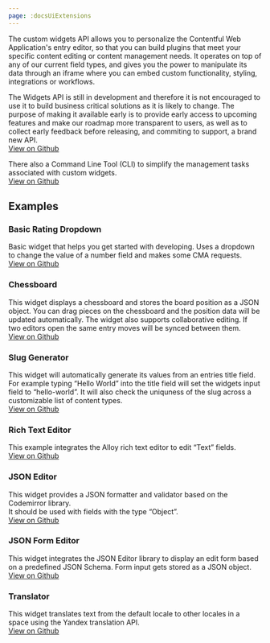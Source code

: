```yaml
---
page: :docsUiExtensions
---
```


The custom widgets API allows you to personalize the Contentful Web Application's entry editor, so that you can build plugins that meet your specific content editing or content management needs. It operates on top of any of our current field types, and gives you the power to manipulate its data through an iframe where you can embed custom functionality, styling, integrations or workflows.

The Widgets API is still in development and therefore it is not encouraged to use it to build business critical solutions as it is likely to change. The purpose of making it available early is to provide early access to upcoming features and make our roadmap more transparent to users, as well as to collect early feedback before releasing, and commiting to support, a brand new API.<br>
[View on Github](https://github.com/contentful/widget-sdk)

There also a Command Line Tool (CLI) to simplify the management tasks associated with custom widgets.<br>
[View on Github](https://github.com/contentful/contentful-widget-cli)

## Examples

### Basic Rating Dropdown
Basic widget that helps you get started with developing. Uses a dropdown to change the value of a number field and makes some CMA requests.<br>
[View on Github](https://github.com/contentful/widget-sdk/blob/master/examples/rating-dropdown)

### Chessboard
This widget displays a chessboard and stores the board position as a JSON object. You can drag pieces on the chessboard and the position data will be updated automatically. The widget also supports collaborative editing. If two editors open the same entry moves will be synced between them.<br>
[View on Github](https://github.com/contentful/widget-sdk/blob/master/examples/chessboard)

### Slug Generator
This widget will automatically generate its values from an entries title field. For example typing “Hello World” into the title field will set the widgets input field to “hello-world”. It will also check the uniquness of the slug across a customizable list of content types.<br>
[View on Github](https://github.com/contentful/widget-sdk/blob/master/examples/slug)

### Rich Text Editor
This example integrates the Alloy rich text editor to edit “Text” fields.<br>
[View on Github](https://github.com/contentful/widget-sdk/blob/master/examples/alloy-editor)

### JSON Editor
This widget provides a JSON formatter and validator based on the Codemirror library.<br>
It should be used with fields with the type “Object”.<br>
[View on Github](https://github.com/contentful/widget-sdk/blob/master/examples/json-editor)

### JSON Form Editor
This widget integrates the JSON Editor library to display an edit form based on a predefined JSON Schema. Form input gets stored as a JSON object.<br>
[View on Github](https://github.com/contentful/widget-sdk/blob/master/examples/json-form-editor)

### Translator
This widget translates text from the default locale to other locales in a space using the Yandex translation API.<br>
[View on Github](https://github.com/contentful/widget-sdk/blob/master/examples/translate)